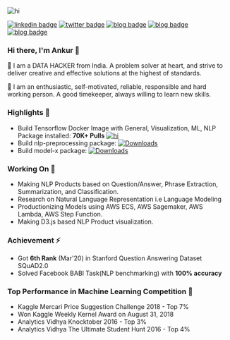 ![hi](https://raw.githubusercontent.com/Ankur3107/me/master/images/menu/resume_btn.jpg)

[![linkedin badge](https://img.shields.io/badge/linkedin-ankur310794-0077b5?style=flat-square&logo=linkedin)](https://www.linkedin.com/in/ankur310794/)
[![twitter badge](https://img.shields.io/badge/twitter-@ankur310794-1da1f2?style=flat-square&logo=twitter)](https://twitter.com/ankur310794)
[![blog badge](https://img.shields.io/badge/blog-ankur.github.io-1f425f?style=flat-square)](https://ankur3107.github.io/)
[![blog badge](https://img.shields.io/badge/personalwebsite-ankur.github.io/me-1f425f?style=flat-square)](https://ankur3107.github.io/me)
[![blog badge](https://img.shields.io/badge/stackoverflow-ankur310794-1f425f?style=flat-square)](https://stackoverflow.com/users/4751214/ankur-singh)

### Hi there, I'm Ankur 👋

💖 I am a DATA HACKER from India. A problem solver at heart, and strive to deliver creative and effective solutions at the highest of standards.

🌟 I am an enthusiastic, self-motivated, reliable, responsible and hard working person. A good timekeeper, always willing to learn new skills.

### Highlights 🙌

- Build Tensorflow Docker Image with General, Visualization, ML, NLP Package installed: **70K+ Pulls** [![hi](https://img.icons8.com/color/20/000000/docker.png)](https://hub.docker.com/r/ankur310794/tensorflow)
- Build nlp-preprocessing package: [![Downloads](https://pepy.tech/badge/nlp-preprocessing)](https://pypi.org/project/nlp-preprocessing/)
- Build model-x package: [![Downloads](https://pepy.tech/badge/model-X)](https://pypi.org/project/model-X/)

### Working On 🔭

- Making NLP Products based on Question/Answer, Phrase Extraction, Summarization, and Classification.
- Research on Natural Language Representation i.e Language Modeling
- Productionizing Models using AWS ECS, AWS Sagemaker, AWS Lambda, AWS Step Function.
- Making D3.js based NLP Product visualization.

### Achievement ⚡

- Got **6th Rank** (Mar'20) in Stanford Question Answering Dataset SQuAD2.0
- Solved Facebook BABI Task(NLP benchmarking) with **100% accuracy**

### Top Performance in Machine Learning Competition 🚀

- Kaggle Mercari Price Suggestion Challenge 2018 - Top 7%
- Won Kaggle Weekly Kernel Award on August 31, 2018
- Analytics Vidhya Knocktober 2016 - Top 3%
- Analytics Vidhya The Ultimate Student Hunt 2016 - Top 4%

